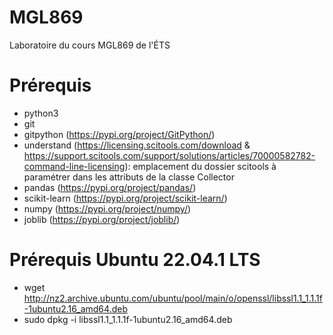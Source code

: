 # MGL869
Laboratoire du cours MGL869 de l'ÉTS

# Prérequis
- python3
- git
- gitpython (https://pypi.org/project/GitPython/)
- understand (https://licensing.scitools.com/download & https://support.scitools.com/support/solutions/articles/70000582782-command-line-licensing): emplacement du dossier scitools à paramétrer dans les attributs de la classe Collector
- pandas (https://pypi.org/project/pandas/)
- scikit-learn (https://pypi.org/project/scikit-learn/)
- numpy (https://pypi.org/project/numpy/)
- joblib (https://pypi.org/project/joblib/)

# Prérequis Ubuntu 22.04.1 LTS
- wget http://nz2.archive.ubuntu.com/ubuntu/pool/main/o/openssl/libssl1.1_1.1.1f-1ubuntu2.16_amd64.deb
- sudo dpkg -i libssl1.1_1.1.1f-1ubuntu2.16_amd64.deb
